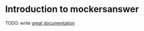 # Introduction to mockersanswer

TODO: write [great documentation](http://jacobian.org/writing/what-to-write/)
